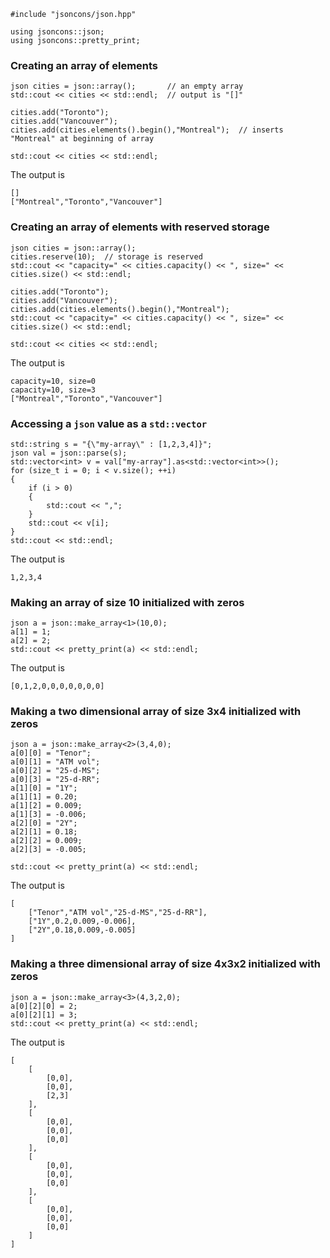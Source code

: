     #include "jsoncons/json.hpp"

    using jsoncons::json;
    using jsoncons::pretty_print;

### Creating an array of elements 

    json cities = json::array();       // an empty array
    std::cout << cities << std::endl;  // output is "[]"

    cities.add("Toronto");  
    cities.add("Vancouver");
    cities.add(cities.elements().begin(),"Montreal");  // inserts "Montreal" at beginning of array

    std::cout << cities << std::endl;

The output is

    []
    ["Montreal","Toronto","Vancouver"]

### Creating an array of elements with reserved storage 

    json cities = json::array();  
    cities.reserve(10);  // storage is reserved
    std::cout << "capacity=" << cities.capacity() << ", size=" << cities.size() << std::endl;

    cities.add("Toronto");  
    cities.add("Vancouver");
    cities.add(cities.elements().begin(),"Montreal");
    std::cout << "capacity=" << cities.capacity() << ", size=" << cities.size() << std::endl;

    std::cout << cities << std::endl;

The output is

    capacity=10, size=0
    capacity=10, size=3
    ["Montreal","Toronto","Vancouver"]

### Accessing a `json` value as a `std::vector`

    std::string s = "{\"my-array\" : [1,2,3,4]}";
    json val = json::parse(s);
    std::vector<int> v = val["my-array"].as<std::vector<int>>();
    for (size_t i = 0; i < v.size(); ++i)
    {
        if (i > 0)
        {
            std::cout << ",";
        }
        std::cout << v[i]; 
    }
    std::cout << std::endl;

The output is

    1,2,3,4

### Making an array of size 10 initialized with zeros

    json a = json::make_array<1>(10,0);
	a[1] = 1;
	a[2] = 2;
    std::cout << pretty_print(a) << std::endl;

The output is

    [0,1,2,0,0,0,0,0,0,0]

### Making a two dimensional array of size 3x4 initialized with zeros

    json a = json::make_array<2>(3,4,0);
    a[0][0] = "Tenor";
    a[0][1] = "ATM vol";
	a[0][2] = "25-d-MS";
    a[0][3] = "25-d-RR";
    a[1][0] = "1Y";
    a[1][1] = 0.20;
    a[1][2] = 0.009;
    a[1][3] = -0.006;
    a[2][0] = "2Y";
    a[2][1] = 0.18;
    a[2][2] = 0.009;
    a[2][3] = -0.005;

    std::cout << pretty_print(a) << std::endl;

The output is

    [
        ["Tenor","ATM vol","25-d-MS","25-d-RR"],
        ["1Y",0.2,0.009,-0.006],
        ["2Y",0.18,0.009,-0.005]
    ]

### Making a three dimensional array of size 4x3x2 initialized with zeros

    json a = json::make_array<3>(4,3,2,0);
    a[0][2][0] = 2;
	a[0][2][1] = 3;
    std::cout << pretty_print(a) << std::endl;

The output is

    [
        [
            [0,0],
            [0,0],
            [2,3]
        ],
        [
            [0,0],
            [0,0],
            [0,0]
        ],
        [
            [0,0],
            [0,0],
            [0,0]
        ],
        [
            [0,0],
            [0,0],
            [0,0]
        ]
    ]

